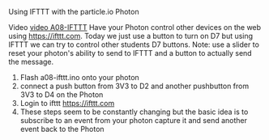 Using IFTTT with the particle.io Photon

Video [video A08-IFTTT](https://youtu.be/DOlYkTn84Bs?list=PL57Dnr1H_egsL0r4RXPA4PY2yZhOJk5Nr&t=5s) Have your Photon control other devices on the web using https://ifttt.com. Today we just use a button to turn on D7 but using IFTTT we can try to control other students D7 buttons. Note: use a slider to reset your photon's ability to send to IFTTT and a button to actually send the message.

1. Flash a08-ifttt.ino onto your photon
1. connect a push button from 3V3 to D2 and another pushbutton from 3V3 to D4 on the Photon
1. Login to ifttt  https://ifttt.com
1. These steps seem to be constantly changing but the basic idea is to subscribe to an event from your photon capture it 
and send another event back to the Photon





